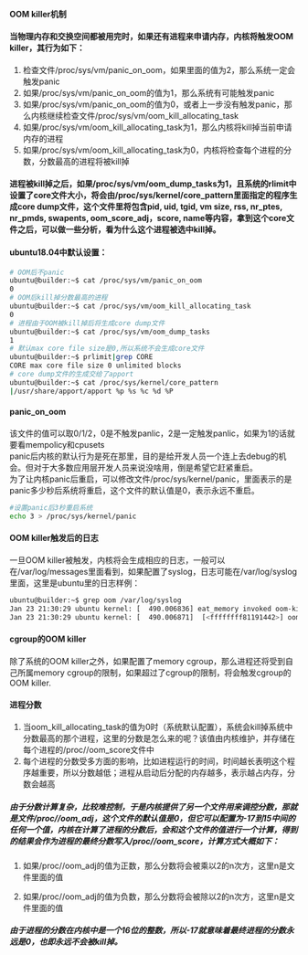 #### OOM killer机制

#### 当物理内存和交换空间都被用完时，如果还有进程来申请内存，内核将触发OOM killer，其行为如下：
1. 检查文件/proc/sys/vm/panic_on_oom，如果里面的值为2，那么系统一定会触发panic
2. 如果/proc/sys/vm/panic_on_oom的值为1，那么系统有可能触发panic
3. 如果/proc/sys/vm/panic_on_oom的值为0，或者上一步没有触发panic，那么内核继续检查文件/proc/sys/vm/oom_kill_allocating_task
4. 如果/proc/sys/vm/oom_kill_allocating_task为1，那么内核将kill掉当前申请内存的进程
5. 如果/proc/sys/vm/oom_kill_allocating_task为0，内核将检查每个进程的分数，分数最高的进程将被kill掉

#### 进程被kill掉之后，如果/proc/sys/vm/oom_dump_tasks为1，且系统的rlimit中设置了core文件大小，将会由/proc/sys/kernel/core_pattern里面指定的程序生成core dump文件，这个文件里将包含pid, uid, tgid, vm size, rss, nr_ptes, nr_pmds, swapents, oom_score_adj，score, name等内容，拿到这个core文件之后，可以做一些分析，看为什么这个进程被选中kill掉。

#### ubuntu18.04中默认设置：
```sh
# OOM后不panic
ubuntu@builder:~$ cat /proc/sys/vm/panic_on_oom
0
# OOM后kill掉分数最高的进程
ubuntu@builder:~$ cat /proc/sys/vm/oom_kill_allocating_task
0
# 进程由于OOM被kill掉后将生成core dump文件
ubuntu@builder:~$ cat /proc/sys/vm/oom_dump_tasks
1
# 默认max core file size是0,所以系统不会生成core文件
ubuntu@builder:~$ prlimit|grep CORE
CORE max core file size 0 unlimited blocks
# core dump文件的生成交给了apport
ubuntu@builder:~$ cat /proc/sys/kernel/core_pattern
|/usr/share/apport/apport %p %s %c %d %P
```
#### panic_on_oom
该文件的值可以取0/1/2，0是不触发panlic，2是一定触发panlic，如果为1的话就要看mempolicy和cpusets  
panic后内核的默认行为是死在那里，目的是给开发人员一个连上去debug的机会。但对于大多数应用层开发人员来说没啥用，倒是希望它赶紧重启。  
为了让内核panic后重启，可以修改文件/proc/sys/kernel/panic，里面表示的是panic多少秒后系统将重启，这个文件的默认值是0，表示永远不重启。
```sh
#设置panic后3秒重启系统
echo 3 > /proc/sys/kernel/panic
```
#### OOM killer触发后的日志
一旦OOM killer被触发，内核将会生成相应的日志，一般可以在/var/log/messages里面看到，如果配置了syslog，日志可能在/var/log/syslog里面，这里是ubuntu里的日志样例：
```sh
ubuntu@builder:~$ grep oom /var/log/syslog
Jan 23 21:30:29 ubuntu kernel: [  490.006836] eat_memory invoked oom-killer: gfp_mask=0x24280ca, order=0, oom_score_adj=0
Jan 23 21:30:29 ubuntu kernel: [  490.006871]  [<ffffffff81191442>] oom_kill_process+0x202/0x3c0
```
#### cgroup的OOM killer
除了系统的OOM killer之外，如果配置了memory cgroup，那么进程还将受到自己所属memory cgroup的限制，如果超过了cgroup的限制，将会触发cgroup的OOM killer.

#### 进程分数
1. 当oom_kill_allocating_task的值为0时（系统默认配置），系统会kill掉系统中分数最高的那个进程，这里的分数是怎么来的呢？该值由内核维护，并存储在每个进程的/proc/<pid>/oom_score文件中
2. 每个进程的分数受多方面的影响，比如进程运行的时间，时间越长表明这个程序越重要，所以分数越低；进程从启动后分配的内存越多，表示越占内存，分数会越高
##### 由于分数计算复杂，比较难控制，于是内核提供了另一个文件用来调控分数，那就是文件/proc/<pid>/oom_adj，这个文件的默认值是0，但它可以配置为-17到15中间的任何一个值，内核在计算了进程的分数后，会和这个文件的值进行一个计算，得到的结果会作为进程的最终分数写入/proc/<pid>/oom_score，计算方式大概如下：

1. 如果/proc/<pid>/oom_adj的值为正数，那么分数将会被乘以2的n次方，这里n是文件里面的值

2. 如果/proc/<pid>/oom_adj的值为负数，那么分数将会被除以2的n次方，这里n是文件里面的值

##### 由于进程的分数在内核中是一个16位的整数，所以-17就意味着最终进程的分数永远是0，也即永远不会被kill掉。